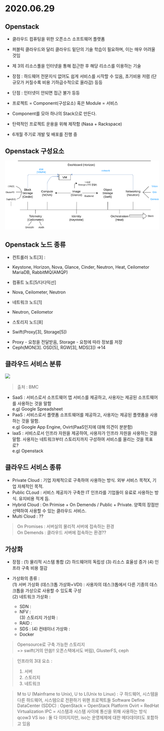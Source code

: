 2020.06.29 
==========

Openstack
------------
 * 클라우드 컴퓨팅을 위한 오픈소스 소프트웨어 플랫폼 
 * 퍼블릭 클라우드와 달리 클라우드 밑단의 기술 학습이 필요하며, 이는 매우 어려울 것임
 * 제 3의 리소스풀을 인터넷을 통해 접근한 후 해당 리소스를 이용하는 기술
 * 장점 : 하드웨어 전문지식 없어도 쉽게 서비스를 시작할 수 있음, 초기비용 저렴 (단 규모가 커질수록 비용 기하급수적으로 올라감) 등등
 * 단점 : 인터넷이 안되면 접근 불가 등등  

 * 프로젝트 = Component(구성요소) 혹은 Module = 서비스
 * Component를 모아 하나의 Stack으로 만든다.
 * 탄력적인 프로젝트 운용을 위해 제작함 (Nasa + Rackspace)
 * 6개월 주기로 개발 및 배포를 진행 중

Openstack 구성요소
-----------------
<img src=/img/Openstack_components.png>

Openstack 노드 종류
------------------
 * 컨트롤러 노트[3] :  
  + Keystone, Horizon, Nova, Glance, Cinder, Neutron, Heat, Ceilometor
    MariaDB, RabbitMQ(AMQP)
   
 * 컴퓨트 노트[5/다다익선]
  + Nova, Ceilometer, Neutron
   
 * 네트워크 노드[1]
  + Neutron, Ceilometor
   
 * 스토리지 노드[8]
  + Swift(Proxy[3], Storage[5])
   - Proxy - 요청을 전달받음, Storage - 요청에 따라 정보를 저장
   - Ceph(MON[3]. OSD[5], RGW[3], MDS[3]) =>14

클라우드 서비스 분류
------------------
<img src=https://blogs.bmc.com/wp-content/uploads/2017/09/saas-vs-paas-vs-iaas-810x754.png>

> 출처 : BMC

 * SaaS : 서비스로서 소프트웨어 앱 서비스를 제공하고, 사용자는 제공된 소프트웨어를 사용하는 것을 말함  
  e.g) Google Spreadsheet  
 * PaaS : 서비스로서 플랫폼 소프트웨어를 제공하고, 사용자는 제공된 플랫폼을 사용하는 것을 말함.  
  e.g) Google App Engine, Ovirt(PaaS인지에 대해 의견이 분분함)  
 * IaaS : 서비스로서 인프라 자원을 제공하여, 사용자가 인프라 자원을 사용하는 것을 말함. 사용자는 네트워크부터 스토리지까지 구성하여 서비스를 올리는 것을 목표로?  
  e.g) Openstack  

클라우드 서비스 종류
---------------------
 * Private Cloud : 기업 자체적으로 구축하여 사용하는 방식. 외부 서비스 목적X, 기업 자체적인 목적.
 * Public CLoud : 서비스 제공자가 구축한 IT 인프라를 기업들이 유료로 사용하는 방식. 유지비용 적게 듬.
 * Hybrid Cloud : On Primise + On Demends / Public + Private. 양쪽의 장점만 선택하여 사용할 수 있는 클라우드 서비스.
 * Multi Cloud : ??

> On Promises : 서버실의 물리적 서버에 접속하는 환경  
> On Demends : 클라우드 서버에 접속하는 환경??  

가상화
-------------------
 * 장점 : 
   (1) 물리적 시스템 통합
   (2) 하드웨어의 독립성
   (3) 리소스 효율성 증가
   (4) 인프라 구축 비용 절감
 
 * 가상화의 종류 :  
   (1) 서버 가상화 (데스크톱 가상화=VDI) : 사용자의 데스크톱에서 다른 기종의 데스크톱을 가상으로 사용할 수 있도록 구성  
   (2) 네트워크 가상화 : 
    * SDN : 
    * NFV :  
   (3) 스토리지 가상화 :
    * RAID :
    * SDS : 
   (4) 컨테이너 가상화 :
    * Docker

> Opensource로 구축 가능한 스토리지  
> => swift(거의 안씀!! 오픈스택에서도 버림), GlusterFS, ceph  


> 인프라의 3대 요소 : 
> 1) 서버 
> 2) 스토리지 
> 3) 네트워크

> M to U (Mainframe to Unix), U to L(Unix to Linux) : 구 하드웨어, 시스템을 다른 하드웨어, 시스템으로 전환하기 위핸 프로젝트들
> Software Define DataCenter (SDDC) : 
> OpenStack = OpenStack Platform
> Ovirt = RedHat Virtualization
> IPC = 시스템과 시스템 사이에 통신을 위해 사용하는 방식
> qcow3 VS iso : 둘 다 이미지지만, iso는 운영체제에 대한 메타데이터도 포함하고 있음
